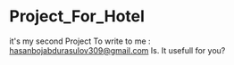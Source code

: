 # Project_For_Hotel
it's my second Project
To write to me : hasanbojabdurasulov309@gmail.com
 Is. It usefull for you?
